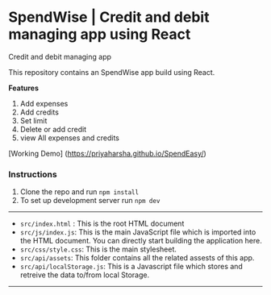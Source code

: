 # SpendWise | Credit and debit managing app using React
Credit and debit managing app


This repository contains an SpendWise app build using React.

**Features**
1.  Add expenses
2.  Add credits
3.  Set limit
4.  Delete or add credit
5.  view All expenses and credits

[Working Demo] (https://priyaharsha.github.io/SpendEasy/)

### Instructions

1. Clone the repo and run ``npm install``
2. To set up development server run ``npm dev``

---
- ```src/index.html``` : This is the root HTML document
- ```src/js/index.js```: This is the main JavaScript file which is imported into the HTML document. You can directly start building the application here.
- ```src/css/style.css```: This is the main stylesheet. 
- ```src/api/assets```: This folder contains all the related assests of this app.
- ```src/api/localStorage.js```: This is a Javascript file which stores and retreive the data to/from local Storage.
---

